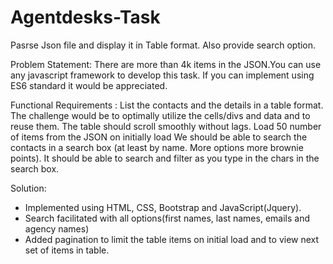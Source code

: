 # Agentdesks-Task
Pasrse Json file and display it in Table format. Also provide search option.

Problem Statement:
There are more than 4k items in the JSON.You can use any javascript framework to develop this task. If you can implement using ES6 standard it would be appreciated.

Functional Requirements : 
List the contacts and the details in a table format. The challenge would be to optimally utilize the cells/divs and data and to reuse them. The table should scroll smoothly without lags. 
Load 50 number of items from the JSON on initially load
We should be able to search the contacts in a search box (at least by name. More options more brownie points). It should be able to search and filter as you type in the chars in the search box.

Solution:
* Implemented using HTML, CSS, Bootstrap and JavaScript(Jquery).
* Search facilitated with all options(first names, last names, emails and agency names)
* Added pagination to limit the table items on initial load and to view next set of items in table.
